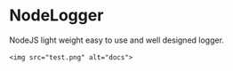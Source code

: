 # NodeLogger
NodeJS light weight easy to use and well designed logger.

    <img src="test.png" alt="docs">
